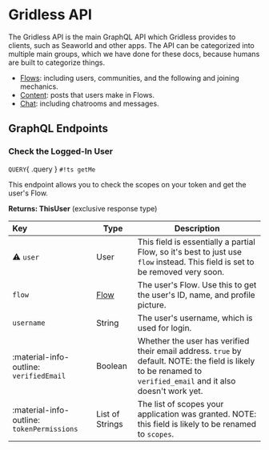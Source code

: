 # Gridless API
The Gridless API is the main GraphQL API which Gridless provides to clients, such as Seaworld and other apps. The API can be categorized into multiple main groups, which we have done for these docs, because humans are built to categorize things.

* [Flows](./flows): including users, communities, and the following and joining mechanics.
* [Content](./content): posts that users make in Flows.
* [Chat](./chat): including chatrooms and messages.

## GraphQL Endpoints

### Check the Logged-In User
`QUERY`{ .query } `#!ts getMe`

This endpoint allows you to check the scopes on your token and get the user's Flow.

**Returns: ThisUser** (exclusive response type)

| Key | Type | Description |
:-----|------|-------------|
| :warning: `user` | User | This field is essentially a partial Flow, so it's best to just use `flow` instead. This field is set to be removed very soon. |
| `flow` | [Flow](./flows#flow) | The user's Flow. Use this to get the user's ID, name, and profile picture. |
| `username` | String | The user's username, which is used for login. |
| :material-info-outline: `verifiedEmail` | Boolean | Whether the user has verified their email address. `true` by default. NOTE: the field is likely to be renamed to `verified_email` and it also doesn't work yet. |
| :material-info-outline: `tokenPermissions` | List of Strings | The list of scopes your application was granted. NOTE: this field is likely to be renamed to `scopes`. |